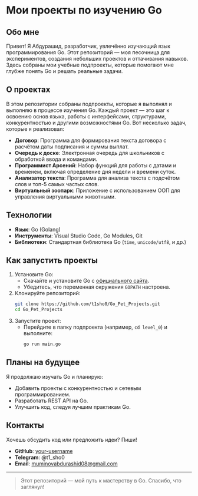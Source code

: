 # Мои проекты по изучению Go

## Обо мне
Привет! Я Абдурашид, разработчик, увлечённо изучающий язык программирования Go. Этот репозиторий — моя песочница для экспериментов, создания небольших проектов и оттачивания навыков. Здесь собраны мои учебные подпроекты, которые помогают мне глубже понять Go и решать реальные задачи. 

## О проектах
В этом репозитории собраны подпроекты, которые я выполнял и выполняю в процессе изучения Go. Каждый проект — это шаг к освоению основ языка, работы с интерфейсами, структурами, конкурентностью и другими возможностями Go. Вот несколько задач, которые я реализовал:  
- **Договор**: Программа для формирования текста договора с расчётом даты подписания и суммы выплат.  
- **Очередь к доске**: Электронная очередь для школьников с обработкой ввода и командами.  
- **Программист Арсений**: Набор функций для работы с датами и временем, включая определение дня недели и времени суток.  
- **Анализатор текста**: Программа для анализа текста с подсчётом слов и топ-5 самых частых слов.  
- **Виртуальный зоопарк**: Приложение с использованием ООП для управления виртуальными животными.  


## Технологии 
- **Язык**: Go (Golang)  
- **Инструменты**: Visual Studio Code, Go Modules, Git  
- **Библиотеки**: Стандартная библиотека Go (`time`, `unicode/utf8`, и др.)  

## Как запустить проекты 
1. Установите Go:  
   - Скачайте и установите Go с [официального сайта](https://go.dev/dl/).  
   - Убедитесь, что переменная окружения `GOPATH` настроена.  
2. Клонируйте репозиторий:  
   ```bash
   git clone https://github.com/t1sho0/Go_Pet_Projects.git
   cd Go_Pet_Projects
   ```  
3. Запустите проект:  
   - Перейдите в папку подпроекта (например, `cd level_0`) и выполните:  
     ```bash
     go run main.go
     ```  

## Планы на будущее
Я продолжаю изучать Go и планирую:  
- Добавить проекты с конкурентностью и сетевым программированием.  
- Разработать REST API на Go.  
- Улучшить код, следуя лучшим практикам Go.  

## Контакты
Хочешь обсудить код или предложить идеи? Пиши!  
- **GitHub**: [your-username](https://github.com/t1_sho0)  
- **Telegram**: @t1_sho0
- **Email**: muminovabdurashid08@gmail.com  

---

> Этот репозиторий — мой путь к мастерству в Go. Спасибо, что заглянул!
